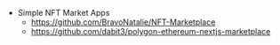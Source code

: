 - Simple NFT Market Apps
	- <https://github.com/BravoNatalie/NFT-Marketplace>
	- <https://github.com/dabit3/polygon-ethereum-nextjs-marketplace>